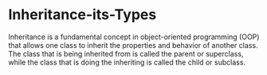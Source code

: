 # Inheritance-its-Types
Inheritance is a fundamental concept in object-oriented programming (OOP) that allows one class to inherit the properties and behavior of another class. The class that is being inherited from is called the parent or superclass, while the class that is doing the inheriting is called the child or subclass.
